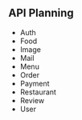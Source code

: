## API Planning

- Auth
- Food
- Image
- Mail
- Menu
- Order
- Payment
- Restaurant
- Review
- User


